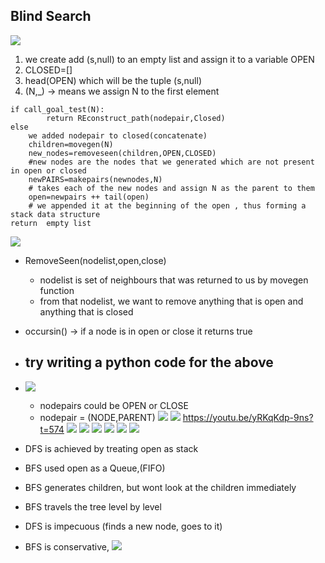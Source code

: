 ## Blind Search

![](2023-10-04-21-44-05.png)
1) we create add (s,null) to an empty list and assign it to a variable OPEN
2) CLOSED=[]
4) head(OPEN) which will be the tuple (s,null)
5) (N,_) -> means we assign N to the first element
```
if call_goal_test(N):
        return REconstruct_path(nodepair,Closed)
else
    we added nodepair to closed(concatenate)
    children=movegen(N)
    new_nodes=removeseen(children,OPEN,CLOSED)
    #new nodes are the nodes that we generated which are not present in open or closed
    newPAIRS=makepairs(newnodes,N)
    # takes each of the new nodes and assign N as the parent to them
    open=newpairs ++ tail(open)
    # we appended it at the beginning of the open , thus forming a stack data structure
return  empty list
```
![](2023-10-04-22-18-35.png)
- RemoveSeen(nodelist,open,close)
    - nodelist is set of neighbours that was returned to us by movegen function
    - from that nodelist, we want to remove anything that is open and anything that is closed
- occursin() -> if a node is in open or close it returns true

- ## try writing a python code for the above

- ![](2023-10-04-22-24-20.png)
    - nodepairs could be OPEN or CLOSE
    - nodepair = (NODE,PARENT)
![](2023-10-04-22-26-43.png)
![](2023-10-04-22-28-39.png)
https://youtu.be/yRKqKdp-9ns?t=574
![](2023-10-05-08-14-31.png)
![](2023-10-05-08-17-42.png)
![](2023-10-05-08-18-00.png)
![](2023-10-05-08-18-59.png)
![](2023-10-05-08-21-27.png)
![](2023-10-05-08-21-41.png)
- DFS is achieved by treating open as stack
- BFS used open as a Queue,(FIFO)
- BFS generates children, but wont look at the children immediately
- BFS travels the tree level by level
- DFS is impecuous (finds a  new node, goes to it)
- BFS is conservative,
![](2023-10-05-08-28-03.png)